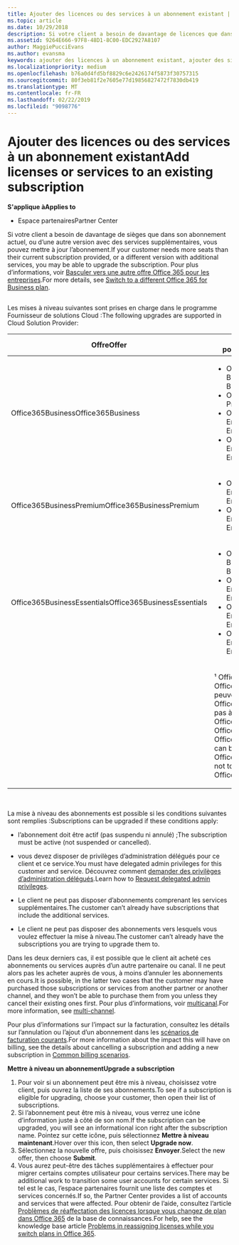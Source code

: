 ```yaml
---
title: Ajouter des licences ou des services à un abonnement existant | Espace partenaires
ms.topic: article
ms.date: 10/29/2018
description: Si votre client a besoin de davantage de licences que dans son abonnement actuel, ou d’une autre version avec des services supplémentaires, vous pouvez mettre à jour l’abonnement.
ms.assetid: 9264E666-97F8-48D1-8C00-EDC2927A8107
author: MaggiePucciEvans
ms.author: evansma
keywords: ajouter des licences à un abonnement existant, ajouter des sièges à un abonnement existant, modifier un abonnement, changer d'abonnement, acheter des licences supplémentaires pour un client
ms.localizationpriority: medium
ms.openlocfilehash: b76a0d4fd5bf8829c6e2426174f5873f30757315
ms.sourcegitcommit: 80f3eb81f2e7605e77d19856827472f7830db419
ms.translationtype: MT
ms.contentlocale: fr-FR
ms.lasthandoff: 02/22/2019
ms.locfileid: "9098776"
---
```

# <a name="add-licenses-or-services-to-an-existing-subscription"></a><span data-ttu-id="10768-104">Ajouter des licences ou des services à un abonnement existant</span><span class="sxs-lookup"><span data-stu-id="10768-104">Add licenses or services to an existing subscription</span></span>

**<span data-ttu-id="10768-105">S'applique à</span><span class="sxs-lookup"><span data-stu-id="10768-105">Applies to</span></span>**

-  <span data-ttu-id="10768-106">Espace partenaires</span><span class="sxs-lookup"><span data-stu-id="10768-106">Partner Center</span></span>

<span data-ttu-id="10768-107">Si votre client a besoin de davantage de sièges que dans son abonnement actuel, ou d’une autre version avec des services supplémentaires, vous pouvez mettre à jour l’abonnement.</span><span class="sxs-lookup"><span data-stu-id="10768-107">If your customer needs more seats than their current subscription provided, or a different version with additional services, you may be able to upgrade the subscription.</span></span> <span data-ttu-id="10768-108">Pour plus d’informations, voir [Basculer vers une autre offre Office&nbsp;365 pour les entreprises](https://go.microsoft.com/fwlink/p/?LinkId=723577).</span><span class="sxs-lookup"><span data-stu-id="10768-108">For more details, see [Switch to a different Office 365 for Business plan](https://go.microsoft.com/fwlink/p/?LinkId=723577).</span></span>

## <a href="" id="upgradesubscription"></a>


<span data-ttu-id="10768-109">Les mises à niveau suivantes sont prises en charge dans le programme Fournisseur de solutions Cloud&nbsp;:</span><span class="sxs-lookup"><span data-stu-id="10768-109">The following upgrades are supported in Cloud Solution Provider:</span></span>

<table>
<colgroup>
<col width="50%" />
<col width="50%" />
</colgroup>
<thead>
<tr class="header">
<th><span data-ttu-id="10768-110">Offre</span><span class="sxs-lookup"><span data-stu-id="10768-110">Offer</span></span></th>
<th><span data-ttu-id="10768-111">Mises à niveau possibles</span><span class="sxs-lookup"><span data-stu-id="10768-111">Possible upgrades</span></span></th>
</tr>
</thead>
<tbody>
<tr class="odd">
<td><span data-ttu-id="10768-112">Office365Business</span><span class="sxs-lookup"><span data-stu-id="10768-112">Office365Business</span></span></td>
<td><ul>
<li><span data-ttu-id="10768-113">Office&nbsp;365 Business&nbsp;Premium¹</span><span class="sxs-lookup"><span data-stu-id="10768-113">Office 365 Business Premium¹</span></span></li>
<li><span data-ttu-id="10768-114">Office&nbsp;365&nbsp;ProPlus</span><span class="sxs-lookup"><span data-stu-id="10768-114">Office 365 ProPlus</span></span></li>
<li><span data-ttu-id="10768-115">Office&nbsp;365 Entreprise&nbsp;E3</span><span class="sxs-lookup"><span data-stu-id="10768-115">Office 365 Enterprise E3</span></span></li>
<li><span data-ttu-id="10768-116">Office&nbsp;365 Enterprise&nbsp;E5</span><span class="sxs-lookup"><span data-stu-id="10768-116">Office 365 Enterprise E5</span></span></li>
</ul></td>
</tr>
<tr class="even">
<td><span data-ttu-id="10768-117">Office365BusinessPremium</span><span class="sxs-lookup"><span data-stu-id="10768-117">Office365BusinessPremium</span></span></td>
<td><ul>
<li><span data-ttu-id="10768-118">Office&nbsp;365 Entreprise&nbsp;E3</span><span class="sxs-lookup"><span data-stu-id="10768-118">Office 365 Enterprise E3</span></span></li>
<li><span data-ttu-id="10768-119">Office&nbsp;365 Enterprise&nbsp;E5</span><span class="sxs-lookup"><span data-stu-id="10768-119">Office 365 Enterprise E5</span></span></li>
</ul></td>
</tr>
<tr class="odd">
<td><span data-ttu-id="10768-120">Office365BusinessEssentials</span><span class="sxs-lookup"><span data-stu-id="10768-120">Office365BusinessEssentials</span></span></td>
<td><ul>
<li><span data-ttu-id="10768-121">Office&nbsp;365 Business&nbsp;Premium¹</span><span class="sxs-lookup"><span data-stu-id="10768-121">Office 365 Business Premium¹</span></span></li>
<li><span data-ttu-id="10768-122">Office&nbsp;365 Entreprise&nbsp;E1</span><span class="sxs-lookup"><span data-stu-id="10768-122">Office 365 Enterprise E1</span></span></li>
<li><span data-ttu-id="10768-123">Office&nbsp;365 Entreprise&nbsp;E3</span><span class="sxs-lookup"><span data-stu-id="10768-123">Office 365 Enterprise E3</span></span></li>
<li><span data-ttu-id="10768-124">Office&nbsp;365 Enterprise&nbsp;E5</span><span class="sxs-lookup"><span data-stu-id="10768-124">Office 365 Enterprise E5</span></span></li>
</ul></td>
</tr>
<tr class="even">
<td></td>
<td><p><span data-ttu-id="10768-125">¹ Office365BusinessIndia et Office365BusinessEssentialsIndia peuvent être mis à niveau vers Office365BusinessPremiumIndia, pas à Office365BusinessPremium.</span><span class="sxs-lookup"><span data-stu-id="10768-125">¹ Office365BusinessIndia and Office365BusinessEssentialsIndia can be upgraded to Office365BusinessPremiumIndia, not to Office365BusinessPremium.</span></span></p></td>
</tr>
</tbody>
</table>

 

<span data-ttu-id="10768-126">La mise à niveau des abonnements est possible si les conditions suivantes sont remplies&nbsp;:</span><span class="sxs-lookup"><span data-stu-id="10768-126">Subscriptions can be upgraded if these conditions apply:</span></span>

-   <span data-ttu-id="10768-127">l’abonnement doit être actif (pas suspendu ni annulé)&nbsp;;</span><span class="sxs-lookup"><span data-stu-id="10768-127">The subscription must be active (not suspended or cancelled).</span></span>

-   <span data-ttu-id="10768-128">vous devez disposer de privilèges d’administration délégués pour ce client et ce service.</span><span class="sxs-lookup"><span data-stu-id="10768-128">You must have delegated admin privileges for this customer and service.</span></span> <span data-ttu-id="10768-129">Découvrez comment [demander des privilèges d’administration délégués](request-a-relationship-with-a-customer.md).</span><span class="sxs-lookup"><span data-stu-id="10768-129">Learn how to [Request delegated admin privileges](request-a-relationship-with-a-customer.md).</span></span>

-   <span data-ttu-id="10768-130">Le client ne peut pas disposer d’abonnements comprenant les services supplémentaires.</span><span class="sxs-lookup"><span data-stu-id="10768-130">The customer can’t already have subscriptions that include the additional services.</span></span>

-   <span data-ttu-id="10768-131">Le client ne peut pas disposer des abonnements vers lesquels vous voulez effectuer la mise à niveau.</span><span class="sxs-lookup"><span data-stu-id="10768-131">The customer can’t already have the subscriptions you are trying to upgrade them to.</span></span>

<span data-ttu-id="10768-132">Dans les deux&nbsp;derniers cas, il est possible que le client ait acheté ces abonnements ou services auprès d’un autre partenaire ou canal. Il ne peut alors pas les acheter auprès de vous, à moins d’annuler les abonnements en cours.</span><span class="sxs-lookup"><span data-stu-id="10768-132">It is possible, in the latter two cases that the customer may have purchased those subscriptions or services from another partner or another channel, and they won’t be able to purchase them from you unless they cancel their existing ones first.</span></span> <span data-ttu-id="10768-133">Pour plus d’informations, voir [multicanal](multichannel.md).</span><span class="sxs-lookup"><span data-stu-id="10768-133">For more information, see [multi-channel](multichannel.md).</span></span>

<span data-ttu-id="10768-134">Pour plus d’informations sur l’impact sur la facturation, consultez les détails sur l’annulation ou l’ajout d’un abonnement dans les [scénarios de facturation courants](common-billing-scenarios.md).</span><span class="sxs-lookup"><span data-stu-id="10768-134">For more information about the impact this will have on billing, see the details about cancelling a subscription and adding a new subscription in [Common billing scenarios](common-billing-scenarios.md).</span></span>

**<span data-ttu-id="10768-135">Mettre à niveau un abonnement</span><span class="sxs-lookup"><span data-stu-id="10768-135">Upgrade a subscription</span></span>**

1.  <span data-ttu-id="10768-136">Pour voir si un abonnement peut être mis à niveau, choisissez votre client, puis ouvrez la liste de ses abonnements.</span><span class="sxs-lookup"><span data-stu-id="10768-136">To see if a subscription is eligible for upgrading, choose your customer, then open their list of subscriptions.</span></span>
2.  <span data-ttu-id="10768-137">Si l’abonnement peut être mis à niveau, vous verrez une icône d’information juste à côté de son nom.</span><span class="sxs-lookup"><span data-stu-id="10768-137">If the subscription can be upgraded, you will see an informational icon right after the subscription name.</span></span> <span data-ttu-id="10768-138">Pointez sur cette icône, puis sélectionnez **Mettre à niveau maintenant**.</span><span class="sxs-lookup"><span data-stu-id="10768-138">Hover over this icon, then select **Upgrade now**.</span></span>
3.  <span data-ttu-id="10768-139">Sélectionnez la nouvelle offre, puis choisissez **Envoyer**.</span><span class="sxs-lookup"><span data-stu-id="10768-139">Select the new offer, then choose **Submit**.</span></span>
4.  <span data-ttu-id="10768-140">Vous aurez peut-être des tâches supplémentaires à effectuer pour migrer certains comptes utilisateur pour certains services.</span><span class="sxs-lookup"><span data-stu-id="10768-140">There may be additional work to transition some user accounts for certain services.</span></span> <span data-ttu-id="10768-141">Si tel est le cas, l’espace partenaires fournit une liste des comptes et services concernés.</span><span class="sxs-lookup"><span data-stu-id="10768-141">If so, the Partner Center provides a list of accounts and services that were affected.</span></span> <span data-ttu-id="10768-142">Pour obtenir de l’aide, consultez l’article [Problèmes de réaffectation des licences lorsque vous changez de plan dans Office&nbsp;365](https://go.microsoft.com/fwlink/p/?LinkId=723576) de la base de connaissances.</span><span class="sxs-lookup"><span data-stu-id="10768-142">For help, see the knowledge base article [Problems in reassigning licenses while you switch plans in Office 365](https://go.microsoft.com/fwlink/p/?LinkId=723576).</span></span>

 

 




